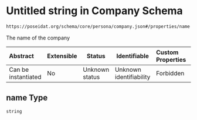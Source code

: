 # Untitled string in Company Schema

```txt
https://poseidat.org/schema/core/persona/company.json#/properties/name
```

The name of the company


| Abstract            | Extensible | Status         | Identifiable            | Custom Properties | Additional Properties | Access Restrictions | Defined In                                                                 |
| :------------------ | ---------- | -------------- | ----------------------- | :---------------- | --------------------- | ------------------- | -------------------------------------------------------------------------- |
| Can be instantiated | No         | Unknown status | Unknown identifiability | Forbidden         | Allowed               | none                | [company.json\*](schemas/core/persona/company.json "open original schema") |

## name Type

`string`
